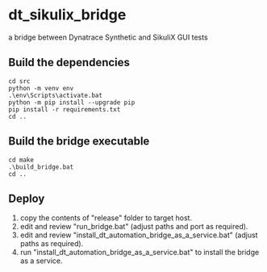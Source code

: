 # dt_sikulix_bridge
a bridge between Dynatrace Synthetic and SikuliX GUI tests

## Build the dependencies
```
cd src
python -m venv env
.\env\Scripts\activate.bat
python -m pip install --upgrade pip
pip install -r requirements.txt
cd ..
```
## Build the bridge executable 
```
cd make
.\build_bridge.bat
cd ..
```
## Deploy

1. copy the contents of "release\" folder to target host.
2. edit and review "run_bridge.bat" (adjust paths and port as required).
3. edit and review "install_dt_automation_bridge_as_a_service.bat" (adjust paths as required).
4. run "install_dt_automation_bridge_as_a_service.bat" to install the bridge as a service.


